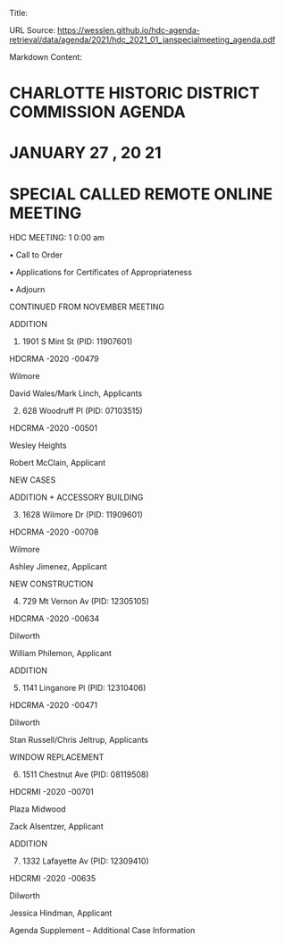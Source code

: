 Title: 

URL Source: https://wesslen.github.io/hdc-agenda-retrieval/data/agenda/2021/hdc_2021_01_janspecialmeeting_agenda.pdf

Markdown Content:
# CHARLOTTE HISTORIC DISTRICT COMMISSION AGENDA 

# JANUARY 27 , 20 21

# SPECIAL CALLED REMOTE ONLINE MEETING 

HDC MEETING: 1 0:00 am 

• Call to Order 

• Applications for Certificates of Appropriateness 

• Adjourn 

CONTINUED FROM NOVEMBER MEETING 

ADDITION 

1. 1901 S Mint St (PID: 11907601) 

HDCRMA -2020 -00479 

Wilmore 

David Wales/Mark Linch, Applicants 

2. 628 Woodruff Pl (PID: 07103515) 

HDCRMA -2020 -00501 

Wesley Heights 

Robert McClain, Applicant 

NEW CASES 

ADDITION + ACCESSORY BUILDING 

3. 1628 Wilmore Dr (PID: 11909601) 

HDCRMA -2020 -00708 

Wilmore 

Ashley Jimenez, Applicant 

NEW CONSTRUCTION 

4. 729 Mt Vernon Av (PID: 12305105) 

HDCRMA -2020 -00634 

Dilworth 

William Philemon, Applicant 

ADDITION 

5. 1141 Linganore Pl (PID: 12310406) 

HDCRMA -2020 -00471 

Dilworth 

Stan Russell/Chris Jeltrup, Applicants 

WINDOW REPLACEMENT 

6. 1511 Chestnut Ave (PID: 08119508) 

HDCRMI -2020 -00701 

Plaza Midwood 

Zack Alsentzer, Applicant 

ADDITION 

7. 1332 Lafayette Av (PID: 12309410) 

HDCRMI -2020 -00635 

Dilworth 

Jessica Hindman, Applicant 

Agenda Supplement – Additional Case Information
